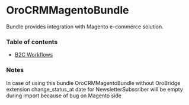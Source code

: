 OroCRMMagentoBundle
===================

Bundle provides integration with Magento e-commerce solution.

### Table of contents

* [B2C Workflows](./Resources/doc/reference/workflows.md)

### Notes

In case of using this bundle OroCRMMagentoBundle without OroBridge extension change_status_at date for
NewsletterSubscriber will be empty during import because of bug on Magento side
